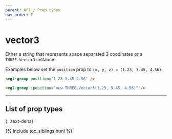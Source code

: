 ```yaml
---
parent: API / Prop types
nav_order: I
---
```


# vector3
Either a string that represents space separated 3 coodinates or a `THREE.Vector3`
instance.

Examples below set the `position` prop to `(x, y, z) = (1.23, 3.45, 4.56)`.

```html
<vgl-group position="1.23 3.45 4.56" />
```

```html
<vgl-group :position="new THREE.Vector3(1.23, 3.45, 4.56)" />
```

---

## List of prop types
{: .text-delta}

{% include toc_siblings.html %}
